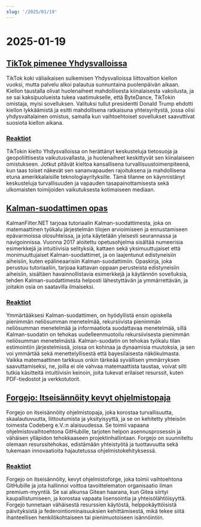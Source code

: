 ```yaml
---
slug: '/2025/01/19'
---
```


# 2025-01-19

## [TikTok pimenee Yhdysvalloissa](https://techcrunch.com/2025/01/18/tiktok-goes-dark-in-the-u-s/)

TikTok koki väliaikaisen sulkemisen Yhdysvalloissa liittovaltion kiellon vuoksi, mutta palvelu alkoi palautua sunnuntaina puolenpäivän aikaan. Kiellon taustalla olivat huolenaiheet mahdollisesta kiinalaisesta vakoilusta, ja se sai kaksipuolueista tukea vaatimukselle, että ByteDance, TikTokin omistaja, myisi sovelluksen. Valituksi tullut presidentti Donald Trump ehdotti kiellon lykkäämistä ja esitti mahdollisena ratkaisuna yhteisyritystä, jossa olisi yhdysvaltalainen omistus, samalla kun vaihtoehtoiset sovellukset saavuttivat suosiota kiellon aikana.

### [Reaktiot](https://news.ycombinator.com/item?id=42753396)

TikTokin kielto Yhdysvalloissa on herättänyt keskusteluja tietosuoja ja geopoliittisesta vaikutusvallasta, ja huolenaiheet keskittyvät sen kiinalaiseen omistukseen. Jotkut pitävät kieltoa kansallisena turvallisuustoimenpiteenä, kun taas toiset näkevät sen sananvapauden rajoituksena ja mahdollisena etuna amerikkalaisille teknologiayrityksille. Tämä tilanne on käynnistänyt keskusteluja turvallisuuden ja vapauden tasapainottamisesta sekä ulkomaisten toimijoiden vaikutuksesta kotimaiseen mediaan.

## [Kalman-suodattimen opas](https://www.kalmanfilter.net/default.aspx)

KalmanFilter.NET tarjoaa tutoriaalin Kalman-suodattimesta, joka on matemaattinen työkalu järjestelmän tilojen arvioimiseen ja ennustamiseen epävarmoissa olosuhteissa, ja jota käytetään yleisesti seurannassa ja navigoinnissa. Vuonna 2017 aloitettu opetusohjelma sisältää numeerisia esimerkkejä ja intuitiivisia selityksiä, kattaen sekä yksimuuttujaiset että monimuuttujaiset Kalman-suodattimet, ja on laajentunut edistyneisiin aiheisiin, kuten epälineaarisiin Kalman-suodattimiin. Opaskirja, joka perustuu tutoriaaliin, tarjoaa kattavan oppaan perusteista edistyneisiin aiheisiin, sisältäen havainnollistavia esimerkkejä ja käytännön sovelluksia, tehden Kalman-suodattimesta helposti lähestyttävän ja ymmärrettävän, ja joitakin osia on saatavilla ilmaiseksi.

### [Reaktiot](https://news.ycombinator.com/item?id=42751690)

Ymmärtääksesi Kalman-suodattimen, on hyödyllistä ensin opiskella pienimmän neliösumman menetelmää, rekursiivista pienimmän neliösumman menetelmää ja informaatiota suodattavaa menetelmää, sillä Kalman-suodatin on tehokas uudelleenmuotoilu rekursiivisesta pienimmän neliösumman menetelmästä. Kalman-suodatin on tehokas työkalu tilan estimointiin järjestelmissä, joissa on kohinaa ja dynaamisia muutoksia, ja sen voi ymmärtää sekä menettelyllisestä että bayesilaisesta näkökulmasta. Vaikka matemaattinen tarkkuus onkin tärkeää syvällisen ymmärryksen saavuttamiseksi, ne, joilla ei ole vahvaa matemaattista taustaa, voivat silti tutkia käsitteitä intuitiivisin keinoin, joita tukevat erilaiset resurssit, kuten PDF-tiedostot ja verkkotutorit.

## [Forgejo: Itseisännöity kevyt ohjelmistopaja](https://forgejo.org/)

Forgejo on itseisännöity ohjelmistopaja, joka korostaa turvallisuutta, skaalautuvuutta, liittoutumista ja yksityisyyttä, ja se on kehitetty yhteisön toimesta Codeberg e.V.:n alaisuudessa. Se toimii vapaana ohjelmistovaihtoehtona GitHubille, tarjoten helpon asennusprosessin ja vähäisen ylläpidon tehokkaaseen projektinhallintaan. Forgejo on suunniteltu olemaan resurssitehokas, edistämään yhteistyötä ja tuottavuutta sekä tukemaan innovaatioita hajautetussa ohjelmistokehityksessä.

### [Reaktiot](https://news.ycombinator.com/item?id=42753523)

Forgejo on itseisännöity, kevyt ohjelmistoforge, joka toimii vaihtoehtona GitHubille ja jota hallinnoi voittoa tavoittelematon organisaatio ilman premium-myyntiä. Se sai alkunsa Gitean haarana, kun Gitea siirtyi kaupallistumiseen, ja korostaa vapaata lisensointia ja yhteisölähtöisyyttä. Forgejo tunnetaan vähäisestä resurssien käytöstä, helppokäyttöisistä päivityksistä ja federointiominaisuuksien kehittämisestä, mikä tekee siitä ihanteellisen henkilökohtaiseen tai pienimuotoiseen isännöintiin.

<head>
  <meta property="og:title" content="TikTok pimenee Yhdysvalloissa" />
  <meta property="og:type" content="website" />
  <meta property="og:image" content="https://og.cho.sh/api/og/?title=TikTok%20pimenee%20Yhdysvalloissa&subheading=sunnuntaina%2019.%20tammikuuta%202025%3A%20Hacker%20News%20yhteenveto" />
</head>

